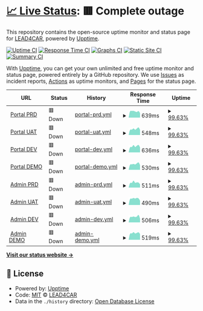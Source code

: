 # [📈 Live Status](https://status.lead4car.de): <!--live status--> **🟥 Complete outage**

This repository contains the open-source uptime monitor and status page for [LEAD4CAR](https://lead4car.de), powered by [Upptime](https://github.com/upptime/upptime).

[![Uptime CI](https://github.com/LEAD4CAR/status/workflows/Uptime%20CI/badge.svg)](https://github.com/LEAD4CAR/status/actions?query=workflow%3A%22Uptime+CI%22)
[![Response Time CI](https://github.com/LEAD4CAR/status/workflows/Response%20Time%20CI/badge.svg)](https://github.com/LEAD4CAR/status/actions?query=workflow%3A%22Response+Time+CI%22)
[![Graphs CI](https://github.com/LEAD4CAR/status/workflows/Graphs%20CI/badge.svg)](https://github.com/LEAD4CAR/status/actions?query=workflow%3A%22Graphs+CI%22)
[![Static Site CI](https://github.com/LEAD4CAR/status/workflows/Static%20Site%20CI/badge.svg)](https://github.com/LEAD4CAR/status/actions?query=workflow%3A%22Static+Site+CI%22)
[![Summary CI](https://github.com/LEAD4CAR/status/workflows/Summary%20CI/badge.svg)](https://github.com/LEAD4CAR/status/actions?query=workflow%3A%22Summary+CI%22)

With [Upptime](https://upptime.js.org), you can get your own unlimited and free uptime monitor and status page, powered entirely by a GitHub repository. We use [Issues](https://github.com/LEAD4CAR/status/issues) as incident reports, [Actions](https://github.com/LEAD4CAR/status/actions) as uptime monitors, and [Pages](https://status.lead4car.de) for the status page.

<!--start: status pages-->
<!-- This summary is generated by Upptime (https://github.com/upptime/upptime) -->
<!-- Do not edit this manually, your changes will be overwritten -->
<!-- prettier-ignore -->
| URL | Status | History | Response Time | Uptime |
| --- | ------ | ------- | ------------- | ------ |
| <img alt="" src="https://favicons.githubusercontent.com/portal.lead4car.de" height="13"> [Portal PRD](https://portal.lead4car.de/) | 🟥 Down | [portal-prd.yml](https://github.com/LEAD4CAR/status/commits/HEAD/history/portal-prd.yml) | <details><summary><img alt="Response time graph" src="./graphs/portal-prd/response-time-week.png" height="20"> 639ms</summary><br><a href="https://status.lead4car.de/history/portal-prd"><img alt="Response time 597" src="https://img.shields.io/endpoint?url=https%3A%2F%2Fraw.githubusercontent.com%2FLEAD4CAR%2Fstatus%2FHEAD%2Fapi%2Fportal-prd%2Fresponse-time.json"></a><br><a href="https://status.lead4car.de/history/portal-prd"><img alt="24-hour response time 694" src="https://img.shields.io/endpoint?url=https%3A%2F%2Fraw.githubusercontent.com%2FLEAD4CAR%2Fstatus%2FHEAD%2Fapi%2Fportal-prd%2Fresponse-time-day.json"></a><br><a href="https://status.lead4car.de/history/portal-prd"><img alt="7-day response time 639" src="https://img.shields.io/endpoint?url=https%3A%2F%2Fraw.githubusercontent.com%2FLEAD4CAR%2Fstatus%2FHEAD%2Fapi%2Fportal-prd%2Fresponse-time-week.json"></a><br><a href="https://status.lead4car.de/history/portal-prd"><img alt="30-day response time 614" src="https://img.shields.io/endpoint?url=https%3A%2F%2Fraw.githubusercontent.com%2FLEAD4CAR%2Fstatus%2FHEAD%2Fapi%2Fportal-prd%2Fresponse-time-month.json"></a><br><a href="https://status.lead4car.de/history/portal-prd"><img alt="1-year response time 597" src="https://img.shields.io/endpoint?url=https%3A%2F%2Fraw.githubusercontent.com%2FLEAD4CAR%2Fstatus%2FHEAD%2Fapi%2Fportal-prd%2Fresponse-time-year.json"></a></details> | <details><summary><a href="https://status.lead4car.de/history/portal-prd">99.63%</a></summary><a href="https://status.lead4car.de/history/portal-prd"><img alt="All-time uptime 99.96%" src="https://img.shields.io/endpoint?url=https%3A%2F%2Fraw.githubusercontent.com%2FLEAD4CAR%2Fstatus%2FHEAD%2Fapi%2Fportal-prd%2Fuptime.json"></a><br><a href="https://status.lead4car.de/history/portal-prd"><img alt="24-hour uptime 97.43%" src="https://img.shields.io/endpoint?url=https%3A%2F%2Fraw.githubusercontent.com%2FLEAD4CAR%2Fstatus%2FHEAD%2Fapi%2Fportal-prd%2Fuptime-day.json"></a><br><a href="https://status.lead4car.de/history/portal-prd"><img alt="7-day uptime 99.63%" src="https://img.shields.io/endpoint?url=https%3A%2F%2Fraw.githubusercontent.com%2FLEAD4CAR%2Fstatus%2FHEAD%2Fapi%2Fportal-prd%2Fuptime-week.json"></a><br><a href="https://status.lead4car.de/history/portal-prd"><img alt="30-day uptime 99.92%" src="https://img.shields.io/endpoint?url=https%3A%2F%2Fraw.githubusercontent.com%2FLEAD4CAR%2Fstatus%2FHEAD%2Fapi%2Fportal-prd%2Fuptime-month.json"></a><br><a href="https://status.lead4car.de/history/portal-prd"><img alt="1-year uptime 99.96%" src="https://img.shields.io/endpoint?url=https%3A%2F%2Fraw.githubusercontent.com%2FLEAD4CAR%2Fstatus%2FHEAD%2Fapi%2Fportal-prd%2Fuptime-year.json"></a></details>
| <img alt="" src="https://favicons.githubusercontent.com/uat.lead4car.de" height="13"> [Portal UAT](https://uat.lead4car.de/) | 🟥 Down | [portal-uat.yml](https://github.com/LEAD4CAR/status/commits/HEAD/history/portal-uat.yml) | <details><summary><img alt="Response time graph" src="./graphs/portal-uat/response-time-week.png" height="20"> 548ms</summary><br><a href="https://status.lead4car.de/history/portal-uat"><img alt="Response time 507" src="https://img.shields.io/endpoint?url=https%3A%2F%2Fraw.githubusercontent.com%2FLEAD4CAR%2Fstatus%2FHEAD%2Fapi%2Fportal-uat%2Fresponse-time.json"></a><br><a href="https://status.lead4car.de/history/portal-uat"><img alt="24-hour response time 511" src="https://img.shields.io/endpoint?url=https%3A%2F%2Fraw.githubusercontent.com%2FLEAD4CAR%2Fstatus%2FHEAD%2Fapi%2Fportal-uat%2Fresponse-time-day.json"></a><br><a href="https://status.lead4car.de/history/portal-uat"><img alt="7-day response time 548" src="https://img.shields.io/endpoint?url=https%3A%2F%2Fraw.githubusercontent.com%2FLEAD4CAR%2Fstatus%2FHEAD%2Fapi%2Fportal-uat%2Fresponse-time-week.json"></a><br><a href="https://status.lead4car.de/history/portal-uat"><img alt="30-day response time 511" src="https://img.shields.io/endpoint?url=https%3A%2F%2Fraw.githubusercontent.com%2FLEAD4CAR%2Fstatus%2FHEAD%2Fapi%2Fportal-uat%2Fresponse-time-month.json"></a><br><a href="https://status.lead4car.de/history/portal-uat"><img alt="1-year response time 507" src="https://img.shields.io/endpoint?url=https%3A%2F%2Fraw.githubusercontent.com%2FLEAD4CAR%2Fstatus%2FHEAD%2Fapi%2Fportal-uat%2Fresponse-time-year.json"></a></details> | <details><summary><a href="https://status.lead4car.de/history/portal-uat">99.63%</a></summary><a href="https://status.lead4car.de/history/portal-uat"><img alt="All-time uptime 99.96%" src="https://img.shields.io/endpoint?url=https%3A%2F%2Fraw.githubusercontent.com%2FLEAD4CAR%2Fstatus%2FHEAD%2Fapi%2Fportal-uat%2Fuptime.json"></a><br><a href="https://status.lead4car.de/history/portal-uat"><img alt="24-hour uptime 97.43%" src="https://img.shields.io/endpoint?url=https%3A%2F%2Fraw.githubusercontent.com%2FLEAD4CAR%2Fstatus%2FHEAD%2Fapi%2Fportal-uat%2Fuptime-day.json"></a><br><a href="https://status.lead4car.de/history/portal-uat"><img alt="7-day uptime 99.63%" src="https://img.shields.io/endpoint?url=https%3A%2F%2Fraw.githubusercontent.com%2FLEAD4CAR%2Fstatus%2FHEAD%2Fapi%2Fportal-uat%2Fuptime-week.json"></a><br><a href="https://status.lead4car.de/history/portal-uat"><img alt="30-day uptime 99.92%" src="https://img.shields.io/endpoint?url=https%3A%2F%2Fraw.githubusercontent.com%2FLEAD4CAR%2Fstatus%2FHEAD%2Fapi%2Fportal-uat%2Fuptime-month.json"></a><br><a href="https://status.lead4car.de/history/portal-uat"><img alt="1-year uptime 99.96%" src="https://img.shields.io/endpoint?url=https%3A%2F%2Fraw.githubusercontent.com%2FLEAD4CAR%2Fstatus%2FHEAD%2Fapi%2Fportal-uat%2Fuptime-year.json"></a></details>
| <img alt="" src="https://favicons.githubusercontent.com/dev.lead4car.de" height="13"> [Portal DEV](https://dev.lead4car.de/) | 🟥 Down | [portal-dev.yml](https://github.com/LEAD4CAR/status/commits/HEAD/history/portal-dev.yml) | <details><summary><img alt="Response time graph" src="./graphs/portal-dev/response-time-week.png" height="20"> 636ms</summary><br><a href="https://status.lead4car.de/history/portal-dev"><img alt="Response time 515" src="https://img.shields.io/endpoint?url=https%3A%2F%2Fraw.githubusercontent.com%2FLEAD4CAR%2Fstatus%2FHEAD%2Fapi%2Fportal-dev%2Fresponse-time.json"></a><br><a href="https://status.lead4car.de/history/portal-dev"><img alt="24-hour response time 1040" src="https://img.shields.io/endpoint?url=https%3A%2F%2Fraw.githubusercontent.com%2FLEAD4CAR%2Fstatus%2FHEAD%2Fapi%2Fportal-dev%2Fresponse-time-day.json"></a><br><a href="https://status.lead4car.de/history/portal-dev"><img alt="7-day response time 636" src="https://img.shields.io/endpoint?url=https%3A%2F%2Fraw.githubusercontent.com%2FLEAD4CAR%2Fstatus%2FHEAD%2Fapi%2Fportal-dev%2Fresponse-time-week.json"></a><br><a href="https://status.lead4car.de/history/portal-dev"><img alt="30-day response time 539" src="https://img.shields.io/endpoint?url=https%3A%2F%2Fraw.githubusercontent.com%2FLEAD4CAR%2Fstatus%2FHEAD%2Fapi%2Fportal-dev%2Fresponse-time-month.json"></a><br><a href="https://status.lead4car.de/history/portal-dev"><img alt="1-year response time 515" src="https://img.shields.io/endpoint?url=https%3A%2F%2Fraw.githubusercontent.com%2FLEAD4CAR%2Fstatus%2FHEAD%2Fapi%2Fportal-dev%2Fresponse-time-year.json"></a></details> | <details><summary><a href="https://status.lead4car.de/history/portal-dev">99.63%</a></summary><a href="https://status.lead4car.de/history/portal-dev"><img alt="All-time uptime 99.96%" src="https://img.shields.io/endpoint?url=https%3A%2F%2Fraw.githubusercontent.com%2FLEAD4CAR%2Fstatus%2FHEAD%2Fapi%2Fportal-dev%2Fuptime.json"></a><br><a href="https://status.lead4car.de/history/portal-dev"><img alt="24-hour uptime 97.44%" src="https://img.shields.io/endpoint?url=https%3A%2F%2Fraw.githubusercontent.com%2FLEAD4CAR%2Fstatus%2FHEAD%2Fapi%2Fportal-dev%2Fuptime-day.json"></a><br><a href="https://status.lead4car.de/history/portal-dev"><img alt="7-day uptime 99.63%" src="https://img.shields.io/endpoint?url=https%3A%2F%2Fraw.githubusercontent.com%2FLEAD4CAR%2Fstatus%2FHEAD%2Fapi%2Fportal-dev%2Fuptime-week.json"></a><br><a href="https://status.lead4car.de/history/portal-dev"><img alt="30-day uptime 99.92%" src="https://img.shields.io/endpoint?url=https%3A%2F%2Fraw.githubusercontent.com%2FLEAD4CAR%2Fstatus%2FHEAD%2Fapi%2Fportal-dev%2Fuptime-month.json"></a><br><a href="https://status.lead4car.de/history/portal-dev"><img alt="1-year uptime 99.96%" src="https://img.shields.io/endpoint?url=https%3A%2F%2Fraw.githubusercontent.com%2FLEAD4CAR%2Fstatus%2FHEAD%2Fapi%2Fportal-dev%2Fuptime-year.json"></a></details>
| <img alt="" src="https://favicons.githubusercontent.com/demo.lead4car.de" height="13"> [Portal DEMO](https://demo.lead4car.de/) | 🟥 Down | [portal-demo.yml](https://github.com/LEAD4CAR/status/commits/HEAD/history/portal-demo.yml) | <details><summary><img alt="Response time graph" src="./graphs/portal-demo/response-time-week.png" height="20"> 530ms</summary><br><a href="https://status.lead4car.de/history/portal-demo"><img alt="Response time 497" src="https://img.shields.io/endpoint?url=https%3A%2F%2Fraw.githubusercontent.com%2FLEAD4CAR%2Fstatus%2FHEAD%2Fapi%2Fportal-demo%2Fresponse-time.json"></a><br><a href="https://status.lead4car.de/history/portal-demo"><img alt="24-hour response time 496" src="https://img.shields.io/endpoint?url=https%3A%2F%2Fraw.githubusercontent.com%2FLEAD4CAR%2Fstatus%2FHEAD%2Fapi%2Fportal-demo%2Fresponse-time-day.json"></a><br><a href="https://status.lead4car.de/history/portal-demo"><img alt="7-day response time 530" src="https://img.shields.io/endpoint?url=https%3A%2F%2Fraw.githubusercontent.com%2FLEAD4CAR%2Fstatus%2FHEAD%2Fapi%2Fportal-demo%2Fresponse-time-week.json"></a><br><a href="https://status.lead4car.de/history/portal-demo"><img alt="30-day response time 501" src="https://img.shields.io/endpoint?url=https%3A%2F%2Fraw.githubusercontent.com%2FLEAD4CAR%2Fstatus%2FHEAD%2Fapi%2Fportal-demo%2Fresponse-time-month.json"></a><br><a href="https://status.lead4car.de/history/portal-demo"><img alt="1-year response time 497" src="https://img.shields.io/endpoint?url=https%3A%2F%2Fraw.githubusercontent.com%2FLEAD4CAR%2Fstatus%2FHEAD%2Fapi%2Fportal-demo%2Fresponse-time-year.json"></a></details> | <details><summary><a href="https://status.lead4car.de/history/portal-demo">99.63%</a></summary><a href="https://status.lead4car.de/history/portal-demo"><img alt="All-time uptime 99.96%" src="https://img.shields.io/endpoint?url=https%3A%2F%2Fraw.githubusercontent.com%2FLEAD4CAR%2Fstatus%2FHEAD%2Fapi%2Fportal-demo%2Fuptime.json"></a><br><a href="https://status.lead4car.de/history/portal-demo"><img alt="24-hour uptime 97.44%" src="https://img.shields.io/endpoint?url=https%3A%2F%2Fraw.githubusercontent.com%2FLEAD4CAR%2Fstatus%2FHEAD%2Fapi%2Fportal-demo%2Fuptime-day.json"></a><br><a href="https://status.lead4car.de/history/portal-demo"><img alt="7-day uptime 99.63%" src="https://img.shields.io/endpoint?url=https%3A%2F%2Fraw.githubusercontent.com%2FLEAD4CAR%2Fstatus%2FHEAD%2Fapi%2Fportal-demo%2Fuptime-week.json"></a><br><a href="https://status.lead4car.de/history/portal-demo"><img alt="30-day uptime 99.92%" src="https://img.shields.io/endpoint?url=https%3A%2F%2Fraw.githubusercontent.com%2FLEAD4CAR%2Fstatus%2FHEAD%2Fapi%2Fportal-demo%2Fuptime-month.json"></a><br><a href="https://status.lead4car.de/history/portal-demo"><img alt="1-year uptime 99.96%" src="https://img.shields.io/endpoint?url=https%3A%2F%2Fraw.githubusercontent.com%2FLEAD4CAR%2Fstatus%2FHEAD%2Fapi%2Fportal-demo%2Fuptime-year.json"></a></details>
| <img alt="" src="https://favicons.githubusercontent.com/admin.lead4car.de" height="13"> [Admin PRD](https://admin.lead4car.de/) | 🟥 Down | [admin-prd.yml](https://github.com/LEAD4CAR/status/commits/HEAD/history/admin-prd.yml) | <details><summary><img alt="Response time graph" src="./graphs/admin-prd/response-time-week.png" height="20"> 511ms</summary><br><a href="https://status.lead4car.de/history/admin-prd"><img alt="Response time 487" src="https://img.shields.io/endpoint?url=https%3A%2F%2Fraw.githubusercontent.com%2FLEAD4CAR%2Fstatus%2FHEAD%2Fapi%2Fadmin-prd%2Fresponse-time.json"></a><br><a href="https://status.lead4car.de/history/admin-prd"><img alt="24-hour response time 485" src="https://img.shields.io/endpoint?url=https%3A%2F%2Fraw.githubusercontent.com%2FLEAD4CAR%2Fstatus%2FHEAD%2Fapi%2Fadmin-prd%2Fresponse-time-day.json"></a><br><a href="https://status.lead4car.de/history/admin-prd"><img alt="7-day response time 511" src="https://img.shields.io/endpoint?url=https%3A%2F%2Fraw.githubusercontent.com%2FLEAD4CAR%2Fstatus%2FHEAD%2Fapi%2Fadmin-prd%2Fresponse-time-week.json"></a><br><a href="https://status.lead4car.de/history/admin-prd"><img alt="30-day response time 495" src="https://img.shields.io/endpoint?url=https%3A%2F%2Fraw.githubusercontent.com%2FLEAD4CAR%2Fstatus%2FHEAD%2Fapi%2Fadmin-prd%2Fresponse-time-month.json"></a><br><a href="https://status.lead4car.de/history/admin-prd"><img alt="1-year response time 487" src="https://img.shields.io/endpoint?url=https%3A%2F%2Fraw.githubusercontent.com%2FLEAD4CAR%2Fstatus%2FHEAD%2Fapi%2Fadmin-prd%2Fresponse-time-year.json"></a></details> | <details><summary><a href="https://status.lead4car.de/history/admin-prd">99.63%</a></summary><a href="https://status.lead4car.de/history/admin-prd"><img alt="All-time uptime 99.96%" src="https://img.shields.io/endpoint?url=https%3A%2F%2Fraw.githubusercontent.com%2FLEAD4CAR%2Fstatus%2FHEAD%2Fapi%2Fadmin-prd%2Fuptime.json"></a><br><a href="https://status.lead4car.de/history/admin-prd"><img alt="24-hour uptime 97.44%" src="https://img.shields.io/endpoint?url=https%3A%2F%2Fraw.githubusercontent.com%2FLEAD4CAR%2Fstatus%2FHEAD%2Fapi%2Fadmin-prd%2Fuptime-day.json"></a><br><a href="https://status.lead4car.de/history/admin-prd"><img alt="7-day uptime 99.63%" src="https://img.shields.io/endpoint?url=https%3A%2F%2Fraw.githubusercontent.com%2FLEAD4CAR%2Fstatus%2FHEAD%2Fapi%2Fadmin-prd%2Fuptime-week.json"></a><br><a href="https://status.lead4car.de/history/admin-prd"><img alt="30-day uptime 99.92%" src="https://img.shields.io/endpoint?url=https%3A%2F%2Fraw.githubusercontent.com%2FLEAD4CAR%2Fstatus%2FHEAD%2Fapi%2Fadmin-prd%2Fuptime-month.json"></a><br><a href="https://status.lead4car.de/history/admin-prd"><img alt="1-year uptime 99.96%" src="https://img.shields.io/endpoint?url=https%3A%2F%2Fraw.githubusercontent.com%2FLEAD4CAR%2Fstatus%2FHEAD%2Fapi%2Fadmin-prd%2Fuptime-year.json"></a></details>
| <img alt="" src="https://favicons.githubusercontent.com/admin-uat.lead4car.de" height="13"> [Admin UAT](https://admin-uat.lead4car.de/) | 🟥 Down | [admin-uat.yml](https://github.com/LEAD4CAR/status/commits/HEAD/history/admin-uat.yml) | <details><summary><img alt="Response time graph" src="./graphs/admin-uat/response-time-week.png" height="20"> 490ms</summary><br><a href="https://status.lead4car.de/history/admin-uat"><img alt="Response time 478" src="https://img.shields.io/endpoint?url=https%3A%2F%2Fraw.githubusercontent.com%2FLEAD4CAR%2Fstatus%2FHEAD%2Fapi%2Fadmin-uat%2Fresponse-time.json"></a><br><a href="https://status.lead4car.de/history/admin-uat"><img alt="24-hour response time 484" src="https://img.shields.io/endpoint?url=https%3A%2F%2Fraw.githubusercontent.com%2FLEAD4CAR%2Fstatus%2FHEAD%2Fapi%2Fadmin-uat%2Fresponse-time-day.json"></a><br><a href="https://status.lead4car.de/history/admin-uat"><img alt="7-day response time 490" src="https://img.shields.io/endpoint?url=https%3A%2F%2Fraw.githubusercontent.com%2FLEAD4CAR%2Fstatus%2FHEAD%2Fapi%2Fadmin-uat%2Fresponse-time-week.json"></a><br><a href="https://status.lead4car.de/history/admin-uat"><img alt="30-day response time 490" src="https://img.shields.io/endpoint?url=https%3A%2F%2Fraw.githubusercontent.com%2FLEAD4CAR%2Fstatus%2FHEAD%2Fapi%2Fadmin-uat%2Fresponse-time-month.json"></a><br><a href="https://status.lead4car.de/history/admin-uat"><img alt="1-year response time 478" src="https://img.shields.io/endpoint?url=https%3A%2F%2Fraw.githubusercontent.com%2FLEAD4CAR%2Fstatus%2FHEAD%2Fapi%2Fadmin-uat%2Fresponse-time-year.json"></a></details> | <details><summary><a href="https://status.lead4car.de/history/admin-uat">99.63%</a></summary><a href="https://status.lead4car.de/history/admin-uat"><img alt="All-time uptime 99.96%" src="https://img.shields.io/endpoint?url=https%3A%2F%2Fraw.githubusercontent.com%2FLEAD4CAR%2Fstatus%2FHEAD%2Fapi%2Fadmin-uat%2Fuptime.json"></a><br><a href="https://status.lead4car.de/history/admin-uat"><img alt="24-hour uptime 97.44%" src="https://img.shields.io/endpoint?url=https%3A%2F%2Fraw.githubusercontent.com%2FLEAD4CAR%2Fstatus%2FHEAD%2Fapi%2Fadmin-uat%2Fuptime-day.json"></a><br><a href="https://status.lead4car.de/history/admin-uat"><img alt="7-day uptime 99.63%" src="https://img.shields.io/endpoint?url=https%3A%2F%2Fraw.githubusercontent.com%2FLEAD4CAR%2Fstatus%2FHEAD%2Fapi%2Fadmin-uat%2Fuptime-week.json"></a><br><a href="https://status.lead4car.de/history/admin-uat"><img alt="30-day uptime 99.92%" src="https://img.shields.io/endpoint?url=https%3A%2F%2Fraw.githubusercontent.com%2FLEAD4CAR%2Fstatus%2FHEAD%2Fapi%2Fadmin-uat%2Fuptime-month.json"></a><br><a href="https://status.lead4car.de/history/admin-uat"><img alt="1-year uptime 99.96%" src="https://img.shields.io/endpoint?url=https%3A%2F%2Fraw.githubusercontent.com%2FLEAD4CAR%2Fstatus%2FHEAD%2Fapi%2Fadmin-uat%2Fuptime-year.json"></a></details>
| <img alt="" src="https://favicons.githubusercontent.com/admin-dev.lead4car.de" height="13"> [Admin DEV](https://admin-dev.lead4car.de/) | 🟥 Down | [admin-dev.yml](https://github.com/LEAD4CAR/status/commits/HEAD/history/admin-dev.yml) | <details><summary><img alt="Response time graph" src="./graphs/admin-dev/response-time-week.png" height="20"> 506ms</summary><br><a href="https://status.lead4car.de/history/admin-dev"><img alt="Response time 479" src="https://img.shields.io/endpoint?url=https%3A%2F%2Fraw.githubusercontent.com%2FLEAD4CAR%2Fstatus%2FHEAD%2Fapi%2Fadmin-dev%2Fresponse-time.json"></a><br><a href="https://status.lead4car.de/history/admin-dev"><img alt="24-hour response time 481" src="https://img.shields.io/endpoint?url=https%3A%2F%2Fraw.githubusercontent.com%2FLEAD4CAR%2Fstatus%2FHEAD%2Fapi%2Fadmin-dev%2Fresponse-time-day.json"></a><br><a href="https://status.lead4car.de/history/admin-dev"><img alt="7-day response time 506" src="https://img.shields.io/endpoint?url=https%3A%2F%2Fraw.githubusercontent.com%2FLEAD4CAR%2Fstatus%2FHEAD%2Fapi%2Fadmin-dev%2Fresponse-time-week.json"></a><br><a href="https://status.lead4car.de/history/admin-dev"><img alt="30-day response time 482" src="https://img.shields.io/endpoint?url=https%3A%2F%2Fraw.githubusercontent.com%2FLEAD4CAR%2Fstatus%2FHEAD%2Fapi%2Fadmin-dev%2Fresponse-time-month.json"></a><br><a href="https://status.lead4car.de/history/admin-dev"><img alt="1-year response time 479" src="https://img.shields.io/endpoint?url=https%3A%2F%2Fraw.githubusercontent.com%2FLEAD4CAR%2Fstatus%2FHEAD%2Fapi%2Fadmin-dev%2Fresponse-time-year.json"></a></details> | <details><summary><a href="https://status.lead4car.de/history/admin-dev">99.63%</a></summary><a href="https://status.lead4car.de/history/admin-dev"><img alt="All-time uptime 99.96%" src="https://img.shields.io/endpoint?url=https%3A%2F%2Fraw.githubusercontent.com%2FLEAD4CAR%2Fstatus%2FHEAD%2Fapi%2Fadmin-dev%2Fuptime.json"></a><br><a href="https://status.lead4car.de/history/admin-dev"><img alt="24-hour uptime 97.44%" src="https://img.shields.io/endpoint?url=https%3A%2F%2Fraw.githubusercontent.com%2FLEAD4CAR%2Fstatus%2FHEAD%2Fapi%2Fadmin-dev%2Fuptime-day.json"></a><br><a href="https://status.lead4car.de/history/admin-dev"><img alt="7-day uptime 99.63%" src="https://img.shields.io/endpoint?url=https%3A%2F%2Fraw.githubusercontent.com%2FLEAD4CAR%2Fstatus%2FHEAD%2Fapi%2Fadmin-dev%2Fuptime-week.json"></a><br><a href="https://status.lead4car.de/history/admin-dev"><img alt="30-day uptime 99.92%" src="https://img.shields.io/endpoint?url=https%3A%2F%2Fraw.githubusercontent.com%2FLEAD4CAR%2Fstatus%2FHEAD%2Fapi%2Fadmin-dev%2Fuptime-month.json"></a><br><a href="https://status.lead4car.de/history/admin-dev"><img alt="1-year uptime 99.96%" src="https://img.shields.io/endpoint?url=https%3A%2F%2Fraw.githubusercontent.com%2FLEAD4CAR%2Fstatus%2FHEAD%2Fapi%2Fadmin-dev%2Fuptime-year.json"></a></details>
| <img alt="" src="https://favicons.githubusercontent.com/admin-demo.lead4car.de" height="13"> [Admin DEMO](https://admin-demo.lead4car.de/) | 🟥 Down | [admin-demo.yml](https://github.com/LEAD4CAR/status/commits/HEAD/history/admin-demo.yml) | <details><summary><img alt="Response time graph" src="./graphs/admin-demo/response-time-week.png" height="20"> 519ms</summary><br><a href="https://status.lead4car.de/history/admin-demo"><img alt="Response time 480" src="https://img.shields.io/endpoint?url=https%3A%2F%2Fraw.githubusercontent.com%2FLEAD4CAR%2Fstatus%2FHEAD%2Fapi%2Fadmin-demo%2Fresponse-time.json"></a><br><a href="https://status.lead4car.de/history/admin-demo"><img alt="24-hour response time 482" src="https://img.shields.io/endpoint?url=https%3A%2F%2Fraw.githubusercontent.com%2FLEAD4CAR%2Fstatus%2FHEAD%2Fapi%2Fadmin-demo%2Fresponse-time-day.json"></a><br><a href="https://status.lead4car.de/history/admin-demo"><img alt="7-day response time 519" src="https://img.shields.io/endpoint?url=https%3A%2F%2Fraw.githubusercontent.com%2FLEAD4CAR%2Fstatus%2FHEAD%2Fapi%2Fadmin-demo%2Fresponse-time-week.json"></a><br><a href="https://status.lead4car.de/history/admin-demo"><img alt="30-day response time 489" src="https://img.shields.io/endpoint?url=https%3A%2F%2Fraw.githubusercontent.com%2FLEAD4CAR%2Fstatus%2FHEAD%2Fapi%2Fadmin-demo%2Fresponse-time-month.json"></a><br><a href="https://status.lead4car.de/history/admin-demo"><img alt="1-year response time 480" src="https://img.shields.io/endpoint?url=https%3A%2F%2Fraw.githubusercontent.com%2FLEAD4CAR%2Fstatus%2FHEAD%2Fapi%2Fadmin-demo%2Fresponse-time-year.json"></a></details> | <details><summary><a href="https://status.lead4car.de/history/admin-demo">99.63%</a></summary><a href="https://status.lead4car.de/history/admin-demo"><img alt="All-time uptime 99.96%" src="https://img.shields.io/endpoint?url=https%3A%2F%2Fraw.githubusercontent.com%2FLEAD4CAR%2Fstatus%2FHEAD%2Fapi%2Fadmin-demo%2Fuptime.json"></a><br><a href="https://status.lead4car.de/history/admin-demo"><img alt="24-hour uptime 97.44%" src="https://img.shields.io/endpoint?url=https%3A%2F%2Fraw.githubusercontent.com%2FLEAD4CAR%2Fstatus%2FHEAD%2Fapi%2Fadmin-demo%2Fuptime-day.json"></a><br><a href="https://status.lead4car.de/history/admin-demo"><img alt="7-day uptime 99.63%" src="https://img.shields.io/endpoint?url=https%3A%2F%2Fraw.githubusercontent.com%2FLEAD4CAR%2Fstatus%2FHEAD%2Fapi%2Fadmin-demo%2Fuptime-week.json"></a><br><a href="https://status.lead4car.de/history/admin-demo"><img alt="30-day uptime 99.92%" src="https://img.shields.io/endpoint?url=https%3A%2F%2Fraw.githubusercontent.com%2FLEAD4CAR%2Fstatus%2FHEAD%2Fapi%2Fadmin-demo%2Fuptime-month.json"></a><br><a href="https://status.lead4car.de/history/admin-demo"><img alt="1-year uptime 99.96%" src="https://img.shields.io/endpoint?url=https%3A%2F%2Fraw.githubusercontent.com%2FLEAD4CAR%2Fstatus%2FHEAD%2Fapi%2Fadmin-demo%2Fuptime-year.json"></a></details>

<!--end: status pages-->

[**Visit our status website →**](https://status.lead4car.de)

## 📄 License

- Powered by: [Upptime](https://github.com/upptime/upptime)
- Code: [MIT](./LICENSE) © [LEAD4CAR](https://lead4car.de)
- Data in the `./history` directory: [Open Database License](https://opendatacommons.org/licenses/odbl/1-0/)
